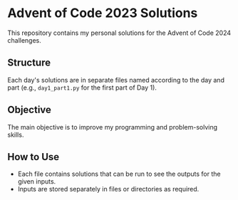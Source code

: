 # Advent of Code 2023 Solutions

This repository contains my personal solutions for the Advent of Code 2024 challenges.

## Structure

Each day's solutions are in separate files named according to the day and part (e.g., `day1_part1.py` for the first part of Day 1).

## Objective

The main objective is to improve my programming and problem-solving skills.

## How to Use

- Each file contains solutions that can be run to see the outputs for the given inputs.
- Inputs are stored separately in files or directories as required.
